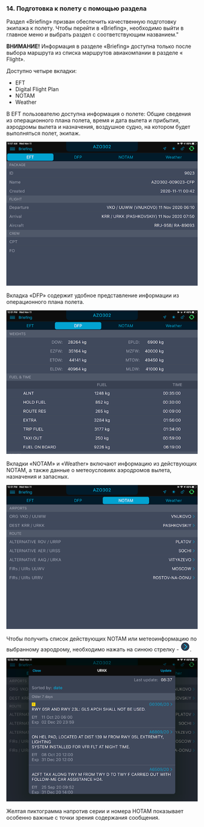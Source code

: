 ### 14. Подготовка к полету с помощью раздела 

Раздел «Briefing» призван обеспечить качественную подготовку экипажа к полету. Чтобы перейти в «Briefing», необходимо выйти в главное меню и выбрать раздел с соответствующим названием."

**ВНИМАНИЕ!** Информация в разделе «Briefing» доступна только после выбора маршрута из списка маршрутов авиакомпании в разделе « Flight».

Доступно четыре вкладки:

- EFT
- Digital Flight Plan
- NOTAM
- Weather

В EFT пользователю доступна информация о полете: Общие сведения из операционного плана полета, время и дата вылета и прибытия, аэродромы вылета и назначения, воздушное судно, на котором будет выполняться полет, экипаж.

![](../../../images/img3194.png)

Вкладка «DFP» содержит удобное представление информации из операционного плана полета.

![](../../../images/img3195.png)

Вкладки «NOTAM» и «Weather» включают информацию из действующих NOTAM, а также данные о метеоусловиях аэродромов вылета, назначения и запасных.

![](../../../images/img3197.png)

Чтобы получить список действующих NOTAM или метеоинформацию по выбранному аэродрому, необходимо нажать на синюю стрелку - ![](../../../images/arrowR-2.png).

![](../../../images/img3199.png)

Желтая пиктограмма напротив серии и номера НОТАМ показывает особенно важные с точки зрения содержания сообщения.